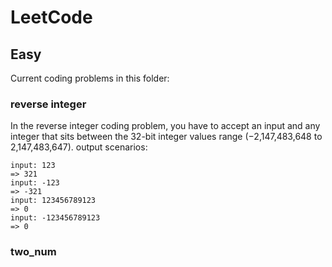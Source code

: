 # LeetCode


## Easy 
Current coding problems in this folder:
### reverse integer
In the reverse integer coding problem, you have to accept an input and any integer that sits between the 32-bit integer values range (−2,147,483,648 to 2,147,483,647). 
output scenarios: 
```
input: 123
=> 321
input: -123
=> -321
input: 123456789123
=> 0
input: -123456789123
=> 0
```
### two_num 



